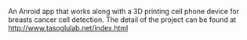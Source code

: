 An Anroid app that works along with a 3D printing cell phone device for breasts cancer cell detection. The detail of the project can be found at http://www.tasoglulab.net/index.html
